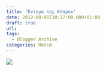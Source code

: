 ```yaml
---
title: 'Έντομα της Κύπρου'
date: 2012-08-01T10:27:00.000+01:00
draft: true
url: 
tags:
  - Blogger Archive
categories: Παλιά
---
```


[![](https://blogger.googleusercontent.com/img/b/R29vZ2xl/AVvXsEie7h2JWKPs10iJ7qXq5maXHIyxSt22b_rwy0psEM3ZH3xNL7RLhosSBTEvCgOZ68jxxwVpZ4oHhdKdvpeSfhUG-k8nCQ8rMUV08ltfGKjZ0fBK0mcrXIt1wSYOe8HZwxhO5nz2AUs9OyU/s320/Capture+d%E2%80%99e%CC%81cran+2012-07-27+a%CC%80+13.09.53.png)](https://blogger.googleusercontent.com/img/b/R29vZ2xl/AVvXsEie7h2JWKPs10iJ7qXq5maXHIyxSt22b_rwy0psEM3ZH3xNL7RLhosSBTEvCgOZ68jxxwVpZ4oHhdKdvpeSfhUG-k8nCQ8rMUV08ltfGKjZ0fBK0mcrXIt1wSYOe8HZwxhO5nz2AUs9OyU/s1600/Capture+d%E2%80%99e%CC%81cran+2012-07-27+a%CC%80+13.09.53.png)

